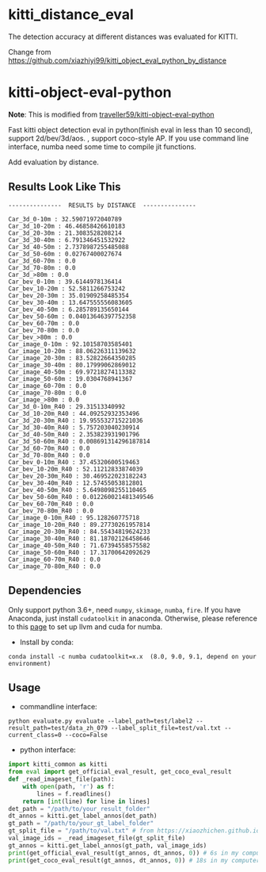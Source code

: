 # kitti_distance_eval
The detection accuracy at different distances was evaluated for KITTI.

Change from https://github.com/xiazhiyi99/kitti_object_eval_python_by_distance

# kitti-object-eval-python
**Note**: This is modified from [traveller59/kitti-object-eval-python](https://github.com/traveller59/kitti-object-eval-python)

Fast kitti object detection eval in python(finish eval in less than 10 second), support 2d/bev/3d/aos. , support coco-style AP. If you use command line interface, numba need some time to compile jit functions.

Add evaluation by distance.


## Results Look Like This

``` shell 
---------------  RESULTS by DISTANCE  ---------------

Car_3d_0-10m : 32.59071972040789
Car_3d_10-20m : 46.46858426610183
Car_3d_20-30m : 21.3083528208214
Car_3d_30-40m : 6.791346451532922
Car_3d_40-50m : 2.7378987255485088
Car_3d_50-60m : 0.02767400027674
Car_3d_60-70m : 0.0
Car_3d_70-80m : 0.0
Car_3d_>80m : 0.0
Car_bev_0-10m : 39.6144978136414
Car_bev_10-20m : 52.5811266753242
Car_bev_20-30m : 35.01909258485354
Car_bev_30-40m : 13.647555556083605
Car_bev_40-50m : 6.285789135650144
Car_bev_50-60m : 0.04013646397752358
Car_bev_60-70m : 0.0
Car_bev_70-80m : 0.0
Car_bev_>80m : 0.0
Car_image_0-10m : 92.10158703585401
Car_image_10-20m : 88.06226311139632
Car_image_20-30m : 83.52822664350285
Car_image_30-40m : 80.17999062869012
Car_image_40-50m : 69.97218274113382
Car_image_50-60m : 19.0304768941367
Car_image_60-70m : 0.0
Car_image_70-80m : 0.0
Car_image_>80m : 0.0
Car_3d_0-10m_R40 : 29.31513340992
Car_3d_10-20m_R40 : 44.09252932353496
Car_3d_20-30m_R40 : 19.955532715221036
Car_3d_30-40m_R40 : 5.757203040230914
Car_3d_40-50m_R40 : 2.353823931901796
Car_3d_50-60m_R40 : 0.008691314296187814
Car_3d_60-70m_R40 : 0.0
Car_3d_70-80m_R40 : 0.0
Car_bev_0-10m_R40 : 37.45320600519463
Car_bev_10-20m_R40 : 52.11212833874039
Car_bev_20-30m_R40 : 30.469522023182243
Car_bev_30-40m_R40 : 12.57455053812801
Car_bev_40-50m_R40 : 5.6498098255110465
Car_bev_50-60m_R40 : 0.012260021481349546
Car_bev_60-70m_R40 : 0.0
Car_bev_70-80m_R40 : 0.0
Car_image_0-10m_R40 : 95.128260775718
Car_image_10-20m_R40 : 89.27730261957814
Car_image_20-30m_R40 : 84.55434819624233
Car_image_30-40m_R40 : 81.18702126458646
Car_image_40-50m_R40 : 71.67394558575582
Car_image_50-60m_R40 : 17.31700642092629
Car_image_60-70m_R40 : 0.0
Car_image_70-80m_R40 : 0.0
```

## Dependencies
Only support python 3.6+, need `numpy`, `skimage`, `numba`, `fire`. If you have Anaconda, just install `cudatoolkit` in anaconda. Otherwise, please reference to this [page](https://github.com/numba/numba#custom-python-environments) to set up llvm and cuda for numba.
* Install by conda:
```
conda install -c numba cudatoolkit=x.x  (8.0, 9.0, 9.1, depend on your environment) 
```
## Usage
* commandline interface:
```
python evaluate.py evaluate --label_path=test/label2 --result_path=test/data_zh_079 --label_split_file=test/val.txt --current_class=0 --coco=False
```
* python interface:
```Python
import kitti_common as kitti
from eval import get_official_eval_result, get_coco_eval_result
def _read_imageset_file(path):
    with open(path, 'r') as f:
        lines = f.readlines()
    return [int(line) for line in lines]
det_path = "/path/to/your_result_folder"
dt_annos = kitti.get_label_annos(det_path)
gt_path = "/path/to/your_gt_label_folder"
gt_split_file = "/path/to/val.txt" # from https://xiaozhichen.github.io/files/mv3d/imagesets.tar.gz
val_image_ids = _read_imageset_file(gt_split_file)
gt_annos = kitti.get_label_annos(gt_path, val_image_ids)
print(get_official_eval_result(gt_annos, dt_annos, 0)) # 6s in my computer
print(get_coco_eval_result(gt_annos, dt_annos, 0)) # 18s in my computer
```
